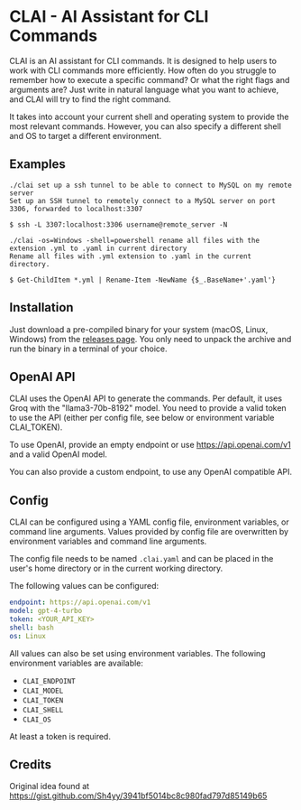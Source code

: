 # CLAI - AI Assistant for CLI Commands

CLAI is an AI assistant for CLI commands. It is designed to help users to work with CLI commands more efficiently. 
How often do you struggle to remember how to execute a specific command? Or what the right flags and arguments are?
Just write in natural language what you want to achieve, and CLAI will try to find the right command.

It takes into account your current shell and operating system to provide the most relevant commands. 
However, you can also specify a different shell and OS to target a different environment.

## Examples

```shell
./clai set up a ssh tunnel to be able to connect to MySQL on my remote server
Set up an SSH tunnel to remotely connect to a MySQL server on port 3306, forwarded to localhost:3307

$ ssh -L 3307:localhost:3306 username@remote_server -N
```

```shell
./clai -os=Windows -shell=powershell rename all files with the extension .yml to .yaml in current directory
Rename all files with .yml extension to .yaml in the current directory.

$ Get-ChildItem *.yml | Rename-Item -NewName {$_.BaseName+'.yaml'}
```

## Installation

Just download a pre-compiled binary for your system (macOS, Linux, Windows) from the [releases page](https://github.com/pteich/clai/releases).
You only need to unpack the archive and run the binary in a terminal of your choice.

## OpenAI API

CLAI uses the OpenAI API to generate the commands. Per default, it uses Groq with the "llama3-70b-8192" model.
You need to provide a valid token to use the API (either per config file, see below or environment variable CLAI_TOKEN).

To use OpenAI, provide an empty endpoint or use https://api.openai.com/v1 and a valid OpenAI model.

You can also provide a custom endpoint, to use any OpenAI compatible API.

## Config

CLAI can be configured using a YAML config file, environment variables, or command line arguments.
Values provided by config file are overwritten by environment variables and command line arguments.

The config file needs to be named `.clai.yaml` and can be placed in the user's home directory or in the current working directory.

The following values can be configured:

```yaml
endpoint: https://api.openai.com/v1
model: gpt-4-turbo
token: <YOUR_API_KEY>
shell: bash
os: Linux
```

All values can also be set using environment variables. The following environment variables are available:

- `CLAI_ENDPOINT`
- `CLAI_MODEL`
- `CLAI_TOKEN`
- `CLAI_SHELL`
- `CLAI_OS`

At least a token is required.

## Credits

Original idea found at https://gist.github.com/Sh4yy/3941bf5014bc8c980fad797d85149b65